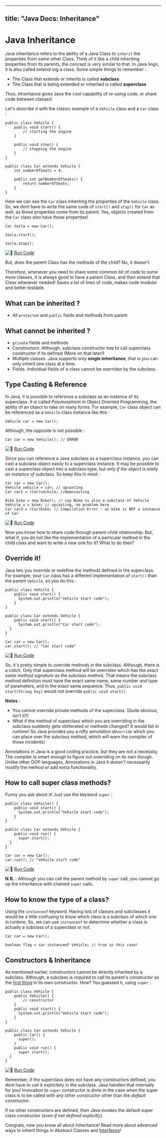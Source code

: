 
---
title: "Java Docs: Inheritance"
---

# Java Inheritance

Java inheritance refers to the ability of a Java Class to `inherit` the properties from some other Class. Think of it like a child inheriting properties from its parents, the concept is very similar to that. In Java lingo, it is also called _extend_-ing a class. Some simple things to remember :

*   The Class that extends or inherits is called **subclass**
*   The Class that is being extended or inherited is called **superclass**

Thus, inheritance gives Java the cool capability of _re-using_ code, or share code between classes!

Let's describe it with the classic example of a `Vehicle` class and a `Car` class :

    public class Vehicle {
        public void start() {
            // starting the engine
        }

        public void stop() {
            // stopping the engine
        }
    }

    public class Car extends Vehicle {
        int numberOfSeats = 4;

        public int getNumberOfSeats() {
            return numberOfSeats;
        }
    }

Here we can see the `Car` class inheriting the properties of the `Vehicle` class. So, we dont have to write the same code of `start()` and `stop()` for `Car` as well, as those properties come from its parent. Yes, objects created from the `Car` class _also_ have those properties!

    Car tesla = new Car();

    tesla.start();

    tesla.stop();

![:rocket:](//forum.freecodecamp.com/images/emoji/emoji_one/rocket.png?v=2 ":rocket:") [Run Code](https://repl.it/CJXz/0)

But, does the parent Class has the methods of the child? No, it doesn't.

Therefore, whenever you need to share some common bit of code to some more classes, it is always good to have a parent Class, and then extend that Class whenever needed! Saves a lot of lines of code, makes code modular and better testable.

## What can be inherited ?

*   All `protected` and `public` fields and methods from parent

## What cannot be inherited ?

*   `private` fields and methods
*   Constructors. Although, subclass constructor _has_ to call superclass constructor if its defined (More on that later!)
*   Multiple classes. Java supports only **single inheritance**, that is you can only inherit one class at a time.
*   Fields. Individual fields of a class cannot be overriden by the subclass.

## Type Casting & Reference

In Java, it is possible to reference a subclass as an _instance_ of its superclass. It is called _Polymorphism_ in Object Oriented Programming, the ability of an object to take on many forms. For example, `Car` class object can be referenced as a `Vehicle` class instance like this :

    Vehicle car = new Car();

Although, the opposite is not possible :

    Car car = new Vehicle(); // ERROR

![:rocket:](//forum.freecodecamp.com/images/emoji/emoji_one/rocket.png?v=2 ":rocket:") [Run Code](https://repl.it/CJYB/0)

Since you can reference a Java subclass as a superclass instance, you can cast a subclass object easily to a superclass instance. It may be possible to cast a superclass object into a subclass type, but _only if the object is really an instance of subclass_. So keep this in mind :

    Car car = new Car();
    Vehicle vehicle = car; // upcasting
    Car car2 = (Car)vechile; //downcasting

    Bike bike = new Bike(); // say Bike is also a subclass of Vehicle
    Vehicle v = bike; // upcasting, no problem here.
    Car car3 = (Car)bike; // Compilation Error : as bike is NOT a instance of Car

![:rocket:](//forum.freecodecamp.com/images/emoji/emoji_one/rocket.png?v=2 ":rocket:") [Run Code](https://repl.it/CJYM/0)

Now you know how to share code through parent-child relationship. But, what if, you do not like the implementation of a particular method in the child class and want to write a new one for it? What to do then?

## Override it!

Java lets you _override_ or redefine the methods defined in the superclass. For example, your `Car` class has a different implementation of `start()` than the parent `Vehicle`, so you do this :

    public class Vehicle {
        public void start() {
          System.out.println("Vehicle start code");
        }
    }

    public class Car extends Vehicle {
        public void start() {
          System.out.println("Car start code");
      }
    }

    Car car = new Car();
    car.start(); // "Car start code"

![:rocket:](//forum.freecodecamp.com/images/emoji/emoji_one/rocket.png?v=2 ":rocket:") [Run Code](https://repl.it/CJYZ/1)

So, it's pretty simple to override methods in the subclass. Although, there is a _catch_. Only that superclass method will be overriden which has the _exact same method signature_ as the subclass method. That means the subclass method definition must have the exact same name, same number and type of parameters, and in the exact same sequence. Thus, `public void start(String key)` would not override `public void start()`.

**Notes** :

*   You cannot override private methods of the superclass. (Quite obvious, isn't it?)
*   What if the method of superclass which you are overriding in the subclass suddenly gets obliterated or methods changed? It would fail in runtime! So Java provides you a nifty annotation `@Override` which you can place over the subclass method, which will warn the compiler of those incidents!

Annotations in Java is a good coding practice, but they are not a necessity. The compiler is smart enough to figure out overriding on its own though. Unlike other OOP languages, Annotations in Java it doesn't necessarily modify the method or add extra functionality.

## How to call super class methods?

Funny you ask about it! Just use the keyword `super` :

    public class Vehicle() {
        public void start() {
          System.out.println("Vehicle start code");
        }
    }

    public class Car extends Vehicle {
        public void run() {
          super.start();
      }
    }

    Car car = new Car();
    car.run(); // "Vehicle start code"

![:rocket:](//forum.freecodecamp.com/images/emoji/emoji_one/rocket.png?v=2 ":rocket:") [Run Code](https://repl.it/CJY4/0)

**N.B.** : Although you can call the parent method by `super` call, you cannot go up the inheritance with chained `super` calls.

## How to know the type of a class?

Using the `instanceof` keyword. Having lots of classes and subclasses it would be a little confusing to know which class is a subclass of which one in runtime. So, we can use `instanceof` to determine whether a class is actually a subclass of a superclass or not.

    Car car = new Car();

    boolean flag = car instanceof Vehicle; // true in this case!

## Constructors & Inheritance

As mentioned earlier, constructors cannot be directly inherited by a subclass. Although, a subclass is _required_ to call its parent's constructor as the [first thing](http://stackoverflow.com/questions/1168345/why-does-this-and-super-have-to-be-the-first-statement-in-a-constructor) in its own constructor. How? You guessed it, using `super` :

    public class Vehicle {
        public Vehicle() {
            // constructor
        }
        public void start() {
          System.out.println("Vehicle start code");
        }
    }

    public class Car extends Vehicle {
        public Car() {
          super();
        }
        public void run() {
          super.start();
      }
    }

![:rocket:](//forum.freecodecamp.com/images/emoji/emoji_one/rocket.png?v=2 ":rocket:") [Run Code](https://repl.it/CJY8/0)

Remember, if the superclass does not have any constructors defined, you dont have to call it explicitely in the subclass. Java handles that internally for you! Invocation to `super` constructor is done in the case when the super class is to be called with any other constructor other than the _default constructor_.

If no other constructors are defined, then Java invokes the default super class constructor (_even if not defined explicitly_).

Congrats, now you know all about Inheritance! Read more about advanced ways to inherit things in Abstract Classes and [Interfaces](//forum.freecodecamp.com/t/java-docs-interfaces)!
